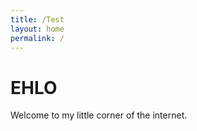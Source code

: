 ```yaml
---
title: /Test
layout: home
permalink: /
---
```

# EHLO

Welcome to my little corner of the internet. 
